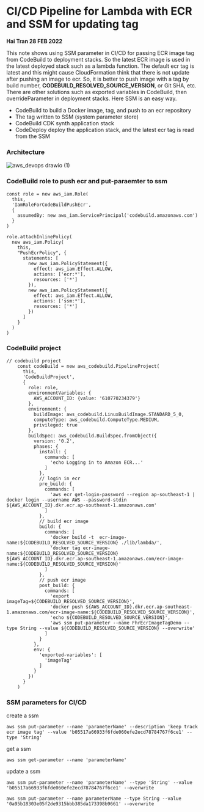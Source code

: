 # CI/CD Pipeline for Lambda with ECR and SSM for updating tag

**Hai Tran 28 FEB 2022**

This note shows using SSM parameter in CI/CD for passing ECR image tag from CodeBuild to deployment stacks. So the latest ECR image is used in the latest deployed stack such as a lambda function. The default ecr tag is latest and this might cause CloudFormation think that there is not update after pushing an image to ecr. So, it is better to push image with a tag by build number, **CODEBUILD_RESOLVED_SOURCE_VERSION**, or Git SHA, etc. There are other solutions such as exported variables in CodeBuild, then overrideParameter in deployment stacks. Here SSM is an easy way.

- CodeBuild to build a Docker image, tag, and push to an ecr repository
- The tag written to SSM (system parameter store)
- CodeBuild CDK synth application stack
- CodeDeploy deploy the application stack, and the latest ecr tag is read from the SSM

### Architecture

![aws_devops drawio (1)](https://user-images.githubusercontent.com/20411077/156108554-8f6f728f-cf18-4a08-b0df-2d9773e860aa.png)

### CodeBuild role to push ecr and put-paraemter to ssm

```
const role = new aws_iam.Role(
  this,
  'IamRoleForCodeBuildPushEcr',
  {
    assumedBy: new aws_iam.ServicePrincipal('codebuild.amazonaws.com')
  }
)

role.attachInlinePolicy(
  new aws_iam.Policy(
    this,
    "PushEcrPolicy", {
      statements: [
        new aws_iam.PolicyStatement({
          effect: aws_iam.Effect.ALLOW,
          actions: ['ecr:*'],
          resources: ['*']
        }),
        new aws_iam.PolicyStatement({
          effect: aws_iam.Effect.ALLOW,
          actions: ['ssm:*'],
          resources: ['*']
        })
      ]
    }
  )
)

```

### CodeBuild project

```
// codebuild project
    const codeBuild = new aws_codebuild.PipelineProject(
      this,
      'CodeBuildProject',
      {
        role: role,
        environmentVariables: {
          AWS_ACCOUNT_ID: {value: '610770234379'}
        },
        environment: {
          buildImage: aws_codebuild.LinuxBuildImage.STANDARD_5_0,
          computeType: aws_codebuild.ComputeType.MEDIUM,
          privileged: true
        },
        buildSpec: aws_codebuild.BuildSpec.fromObject({
          version: '0.2',
          phases: {
            install: {
              commands: [
                'echo Logging in to Amazon ECR...'
              ]
            },
            // login in ecr
            pre_build: {
              commands: [
                'aws ecr get-login-password --region ap-southeast-1 | docker login --username AWS --password-stdin ${AWS_ACCOUNT_ID}.dkr.ecr.ap-southeast-1.amazonaws.com'
              ]
            },
            // build ecr image
            build: {
              commands: [
                'docker build -t  ecr-image-name:${CODEBUILD_RESOLVED_SOURCE_VERSION} ./lib/lambda/',
                'docker tag ecr-image-name:${CODEBUILD_RESOLVED_SOURCE_VERSION} ${AWS_ACCOUNT_ID}.dkr.ecr.ap-southeast-1.amazonaws.com/ecr-image-name:${CODEBUILD_RESOLVED_SOURCE_VERSION}'
              ]
            },
            // push ecr image
            post_build: {
              commands: [
                'export imageTag=${CODEBUILD_RESOLVED_SOURCE_VERSION}',
                'docker push ${AWS_ACCOUNT_ID}.dkr.ecr.ap-southeast-1.amazonaws.com/ecr-image-name:${CODEBUILD_RESOLVED_SOURCE_VERSION}',
                'echo ${CODEBUILD_RESOLVED_SOURCE_VERSION}',
                'aws ssm put-parameter --name FhrEcrImageTagDemo --type String --value ${CODEBUILD_RESOLVED_SOURCE_VERSION} --overwrite'
              ]
            }
          },
          env: {
            'exported-variables': [
              'imageTag'
            ]
          }
        })
      }
    )

```

### SSM parameters for CI/CD

create a ssm

```
aws ssm put-parameter --name 'parameterName' --description 'keep track ecr image tag' --value 'b05517a66933f6fde060efe2ecd78784767f6ce1' --type 'String'
```

get a ssm

```
aws ssm get-parameter --name 'parameterName'
```

update a ssm

```
aws ssm put-parameter --name 'parameterName' --type 'String' --value 'b05517a66933f6fde060efe2ecd78784767f6ce1' --overwrite
```

```
aws ssm put-parameter --name parameterName --type String --value '0a95b18303e05f2de9315bbb385da173398b9661' --overwrite
```

